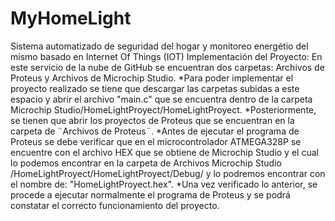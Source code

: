 # MyHomeLight
Sistema automatizado de seguridad del hogar y monitoreo energétio del mismo basado en Internet Of Things (IOT)
Implementación del Proyecto:
En este servicio de la nube de GitHub se encuentran dos carpetas: Archivos de Proteus y Archivos de Microchip Studio.
*Para poder implementar el proyecto realizado se tiene que descargar las carpetas subidas a este espacio y abrir el archivo "main.c" que se encuentra dentro de la carpeta
Microchip Studio/HomeLightProyect/HomeLightProyect.
*Posteriormente, se tienen que abrir los proyectos de Proteus que se encuentran en la carpeta de ¨Archivos de Proteus¨.
*Antes de ejecutar el programa de Proteus se debe verificar que en el microcontrolador ATMEGA328P se encuentre con el archivo HEX que se obtiene de Microchip Studio y el
cual lo podemos encontrar en la carpeta de Archivos Microchip Studio /HomeLightProyect/HomeLightProyect/Debug/ y lo podremos encontrar con el nombre de: "HomeLightProyect.hex".
*Una vez verificado lo anterior, se procede a ejecutar normalmente el programa de Proteus y se podrá constatar el correcto funcionamiento del proyecto.
